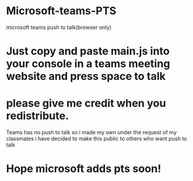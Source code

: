 # Microsoft-teams-PTS
microsoft teams push to talk(browser only)

# Just copy and paste main.js into your console in a teams meeting website and press space to talk

# please give me credit when you redistribute.

Teams has no push to talk so i made my own
under the request of my classmates i have decided to make this public to others who want push to talk

# Hope microsoft adds pts soon!

